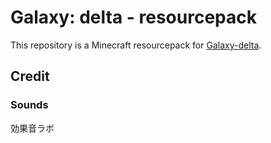 # Galaxy: delta - resourcepack
This repository is a Minecraft resourcepack for [Galaxy-delta](https://github.com/bill96012/Galaxy-delta).
## Credit
### Sounds
効果音ラボ
